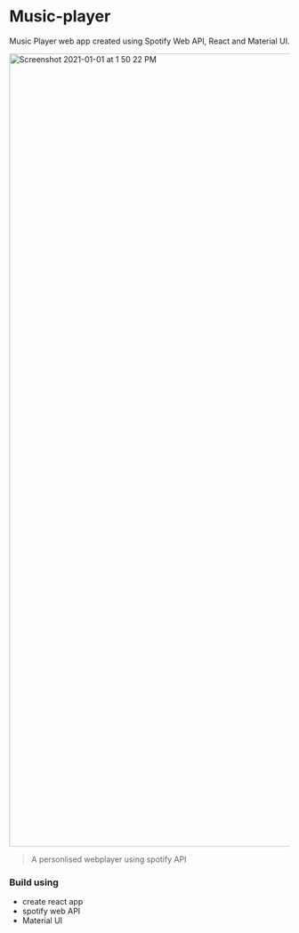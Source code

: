# Music-player


Music Player web app created using Spotify Web API, React and Material UI.

<img width="1427" alt="Screenshot 2021-01-01 at 1 50 22 PM" src="https://user-images.githubusercontent.com/72615608/103439833-4d147d00-4c38-11eb-8087-76c7ecce54c4.png">



> A personlised webplayer using spotify API
### Build using

- create react app
- spotify web API
- Material UI
